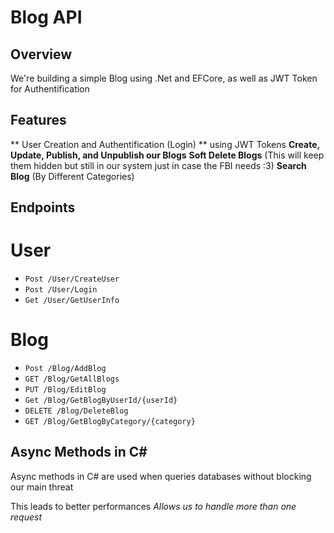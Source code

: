 # Blog API

## Overview
We're building a simple Blog using .Net and EFCore, as well as JWT Token for Authentification

## Features

** User Creation and Authentification (Login) ** using JWT Tokens
**Create, Update, Publish, and Unpublish our Blogs**
**Soft Delete Blogs** (This will keep them hidden but still in our system just in case the FBI needs :3)
**Search Blog** (By Different Categories)

## Endpoints
# User

- `Post /User/CreateUser`
- `Post /User/Login`
- `Get /User/GetUserInfo`

# Blog

- `Post /Blog/AddBlog`
- `GET /Blog/GetAllBlogs`
- `PUT /Blog/EditBlog`
- `Get /Blog/GetBlogByUserId/{userId}`
- `DELETE /Blog/DeleteBlog`
- `GET /Blog/GetBlogByCategory/{category}`

## Async Methods in C#

Async methods in C# are used when queries databases without blocking our main threat

This leads to better performances *Allows us to handle more than one request*


